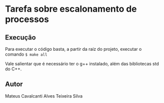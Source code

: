 # Tarefa sobre escalonamento de processos

## Execução
Para executar o código basta, a partir da raíz do projeto, executar o comando
`
 $ make all
`

Vale salientar que é necessário ter o g++ instalado, além das bibliotecas std do C++.

## Autor
Mateus Cavalcanti Alves Teixeira Silva
